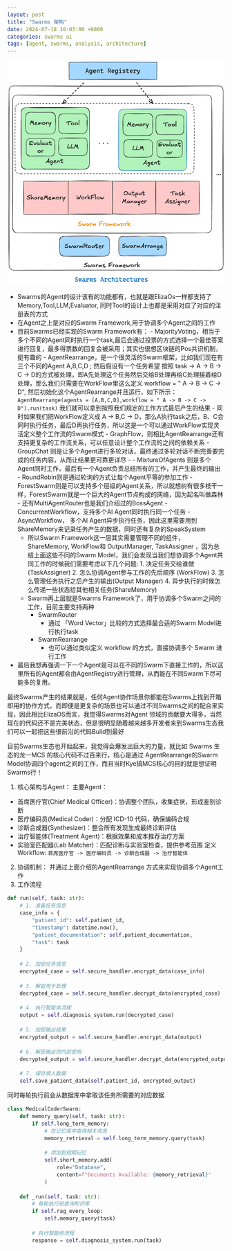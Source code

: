 ```yaml
---
layout: post
title: "Swarms 架构"
date: 2024-07-18 10:03:00 +0800
categories: swarms ai
tags: [agent, swarms, analysis, architecture]
---
```


![](/assets/images/swarms_arch.png)
- Swarms的Agent的设计该有的功能都有，也就是跟ElizaOs一样都支持了Memory,Tool,LLM,Evaluator, 同时Tool的设计上也都是采用对应了对应的注册表的方式
- 在Agent之上是对应的Swarm Framework,用于协调多个Agent之间的工作
- 目前Swarms已经实现的Swarm Framework有：
		- MajorityVoting，相当于多个不同的Agent同时执行一个task,最后会通过投票的方式选择一个最佳答案进行回复，最多得票数的回复会被采用；其实也很想区块链的Pos共识机制，挺有趣的
		- AgentRearrange，是一个很灵活的Swarm框架，比如我们现在有三个不同的Agent A,B,C,D ; 然后假设有一个任务希望 按照 task -> A -> B -> C -> D的方式被处理，即A先处理这个任务然后交给B处理再给C处理接着给D处理，那么我们只需要在WorkFlow里这么定义 workflow = " A -> B -> C -> D", 然后初始化这个AgentRearrange并且运行，如下所示：
		```
		AgentRearrange(agents = [A,B,C,D],workflow = " A -> B -> C -> D").run(task)
		```
			我们就可以拿到按照我们规定的工作方式最后产生的结果
		 - 同时如果我们把WorkFlow定义成 A -> B,C -> D，那么A执行task之后，B、C会同时执行任务，最后D再执行任务，所以这是一个可以通过WorkFlow实现灵活定义整个工作流的Swarm模式
		 - GraphFlow，则相比AgentRearrange还有支持更复杂的工作流关系，可以任意设计整个工作流的之间的依赖关系
		 - GroupChat 则是让多个Agent进行多轮对话，最终通过多轮对话不断完善要完成的任务内容，从而让结果更可靠更详尽
		 - - MixtureOfAgents 则是多个Agent同时工作，最后有一个Agent负责总结所有的工作，并产生最终的输出
		- RoundRobin则是通过轮询的方式让每个Agent平等的参加工作
		 - ForestSwarm则是可以支持多个层级的Agent关系，所以就想树有很多枝干一样，ForestSwarm就是一个巨大的Agent节点构成的网络，因为起名叫做森林
		 - 还有MultiAgentRouter也是我们介绍过的BossAgent
		 - ConcurrentWorkflow，支持多个AI Agent同时执行同一个任务
		 - AsyncWorkflow， 多个AI Agent异步执行任务，因此这里需要用到ShareMemory来记录任务产生的数据，同时还有复杂的SpeakSystem 
	 - 所以Swarm Framework这一层其实需要管理不同的组件，ShareMemory, WorkFlow和 OutputManager, TaskAssigner ，因为总结上面这些不同的Swarm Model，我们会发现当我们想协调多个Agent共同工作的时候我们需要考虑以下几个问题:
	  1. 决定任务交给谁做 (TaskAssigner)
	  2. 怎么协调Agent参与工作的先后顺序 (WorkFlow)
	  3. 怎么管理任务执行之后产生的输出(Output Manager)
	  4. 异步执行的时候怎么传递一些状态给其他相关任务(ShareMemory)
  - Swarm再上层就是Swarms Framework了，用于协调多个Swarm之间的工作，目前主要支持两种
	  - SwarmRouter
		  - 通过 「Word Vector」比较的方式选择最合适的Swarm Model进行执行task
	  - SwarmRearrange
		  - 也可以通过类似定义 workflow 的方式，直接协调多个 Swarm 进行工作
- 最后我想再强调一下一个Agent是可以在不同的Swarm下直接工作的，所以这里所有的Agent都会由AgentRegistry进行管理，从而能在不同Swarm下尽可能多的复用。


最终Swarms产生的结果就是，任何Agent协作场景你都能在Swarms上找到开箱即用的协作方式，而即便是更复杂的场景也可以通过不同Swarms之间的配合来实现，因此相比ElizaOS而言，我觉得Swarms对Agent 领域的贡献要大得多，当然现在的代码还不是完美状态，但是很明显随着越来越多开发者来到Swarms生态我们可以一起把这些很前沿的代码Build到最好

目前Swarms生态也开始起来，我觉得会爆发出巨大的力量，就比如 Swarms 生态的龙一MCS 的核心代码不过百来行，核心是通过 AgentRearrange的Swarm Model协调四个agent之间的工作，而且当时Kye搞MCS核心的目的就是想证明Swarms行！
1. 核心架构与Agent：
主要Agent：
- 首席医疗官(Chief Medical Officer)：协调整个团队，收集症状，形成鉴别诊断
- 医疗编码员(Medical Coder)：分配 ICD-10 代码，确保编码合规
- 诊断合成器(Synthesizer)：整合所有发现生成最终诊断评估
- 治疗智能体(Treatment Agent)：根据效果和成本推荐治疗方案
- 实验室匹配器(Lab Matcher)：匹配诊断与实验室检查，提供参考范围
定义Workflow: `首席医疗官 -> 医疗编码员 -> 诊断合成器 -> 治疗智能体`
2. 协调机制：
并通过上面介绍的AgentRearrange 方式来实现协调多个Agent工作
3. 工作流程
```python 
def run(self, task: str):
    # 1. 准备任务信息
    case_info = {
        "patient_id": self.patient_id,
        "timestamp": datetime.now(),
        "patient_documentation": self.patient_documentation,
        "task": task
    }
    
    # 2. 加密任务信息
    encrypted_case = self.secure_handler.encrypt_data(case_info)
    
    # 3. 解密用于处理
    decrypted_case = self.secure_handler.decrypt_data(encrypted_case)
    
    # 4. 执行智能体流程
    output = self.diagnosis_system.run(decrypted_case)
    
    # 5. 加密输出结果
    encrypted_output = self.secure_handler.encrypt_data(output)
    
    # 6. 解密输出供内部使用
    decrypted_output = self.secure_handler.decrypt_data(encrypted_output)
    
    # 7. 保存病人数据
    self.save_patient_data(self.patient_id, encrypted_output)
```

同时每轮执行前会从数据库中拿取该任务所需要的对应数据
```python
class MedicalCoderSwarm:
    def memory_query(self, task: str):
        if self.long_term_memory:
            # 在记忆库中查询相关信息
            memory_retrieval = self.long_term_memory.query(task)
            
            # 添加到短期记忆
            self.short_memory.add(
                role="Database",
                content=f"Documents Available: {memory_retrieval}"
            )

    def _run(self, task: str):
        # 每轮执行前查询知识库
        if self.rag_every_loop:
            self.memory_query(task)
            
        # 执行智能体流程
        response = self.diagnosis_system.run(task)
``` 